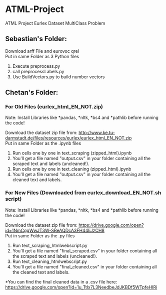 # ATML-Project
ATML Project Eurlex Dataset MultiClass Problem


## Sebastian's Folder:
  Download arff File and eurovoc qrel\
  Put in same Folder as 3 Python files
  1. Execute preprocess.py
  2. call preprocessLabels.py
  3. Use BuildVectors.py to build number vectors

## Chetan's Folder:
  
  ### For Old Files (eurlex_html_EN_NOT.zip)
  
  Note: Install Libraries like *pandas, *nltk, *bs4 and *pathlib before running the code! 
  
  Download the dataset zip file from: http://www.ke.tu-darmstadt.de/files/resources/eurlex/eurlex_html_EN_NOT.zip \
  Put in same Folder as the .ipynb files
  1. Run cells one by one in text_scraping (zipped_html).ipynb
  2. You'll get a file named "output.csv" in your folder containing all the scraped text and labels (uncleaned!).
  2. Run cells one by one in text_cleaning (zipped_html).ipynb
  3. You'll get a file named "output.csv" in your folder containing all the cleaned text and labels.

  ### For New Files (Downloaded from eurlex_download_EN_NOT.sh script)
  
  Note: Install Libraries like *pandas, *nltk, *bs4 and *pathlib before running the code! 
  
  Download the dataset zip file from: https://drive.google.com/open?id=1NmCggWwJT3W-SBeAQDcA3FH44IiJzCH8 \
  Put in same Folder as the .py files
  1. Run text_scraping_htmlwebscript.py
  2. You'll get a file named "final_scraped.csv" in your folder containing all the scraped text and labels (uncleaned!).
  2. Run text_cleaning_htmlwebscript.py
  3. You'll get a file named "final_cleaned.csv" in your folder containing all the cleaned text and labels.
  
  *You can find the final cleaned data in a .csv file here: https://drive.google.com/open?id=1u_TtIx7L3NeedbeJdJKBDf5WTpfeHIRi

